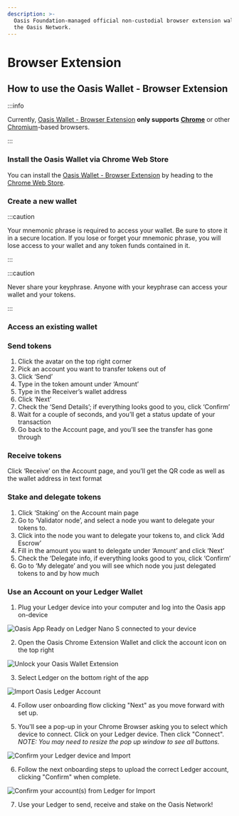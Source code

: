 ```yaml
---
description: >-
  Oasis Foundation-managed official non-custodial browser extension wallet for
  the Oasis Network.
---
```


# Browser Extension

## **How to use the Oasis Wallet - Browser Extension**

:::info

Currently, [Oasis Wallet - Browser Extension](https://github.com/oasisprotocol/oasis-wallet-ext) **only supports** [**Chrome**](https://www.google.com/chrome/) or other [Chromium](https://www.chromium.org/Home)-based browsers.

:::

### Install the Oasis Wallet via Chrome Web Store

You can install the [Oasis Wallet - Browser Extension](https://github.com/oasisprotocol/oasis-wallet-ext) by heading to the [Chrome Web Store](https://chrome.google.com/webstore/detail/oasis-wallet/ppdadbejkmjnefldpcdjhnkpbjkikoip).

### Create a new wallet

:::caution

Your mnemonic phrase is required to access your wallet. Be sure to store it in a secure location. If you lose or forget your mnemonic phrase, you will lose access to your wallet and any token funds contained in it.

:::

:::caution

Never share your keyphrase. Anyone with your keyphrase can access your wallet and your tokens.

:::

### **Access an existing wallet**

### Send tokens

1. Click the avatar on the top right corner
2. Pick an account you want to transfer tokens out of
3. Click ‘Send’
4. Type in the token amount under ‘Amount’
5. Type in the Receiver’s wallet address
6. Click ‘Next’
7. Check the ‘Send Details’; if everything looks good to you, click ‘Confirm’
8. Wait for a couple of seconds, and you’ll get a status update of your transaction
9. Go back to the Account page, and you’ll see the transfer has gone through

### **Receive tokens**

Click ‘Receive’ on the Account page, and you’ll get the QR code as well as the wallet address in text format

### **Stake and delegate tokens**

1. Click ‘Staking’ on the Account main page
2. Go to ‘Validator node’, and select a node you want to delegate your tokens to.
3. Click into the node you want to delegate your tokens to, and click ‘Add Escrow’
4. Fill in the amount you want to delegate under ‘Amount’ and click ‘Next’
5. Check the ‘Delegate info, if everything looks good to you, click ‘Confirm’
6. Go to ‘My delegate’ and you will see which node you just delegated tokens to and by how much

### **Use an Account on your Ledger Wallet**

1. Plug your Ledger device into your computer and log into the Oasis app on-device

![Oasis App Ready on Ledger Nano S connected to your device](../../images/wallet/ledger/oasis_app_running.jpg)

2. Open the Oasis Chrome Extension Wallet and click the account icon on the top right

![Unlock your Oasis Wallet Extension](../../images/wallet/ledger/wallet_ext_import1.png)

3. Select Ledger on the bottom right of the app

![Import Oasis Ledger Account](../../images/wallet/ledger/wallet_ext_accounts_ledger.png)

4. Follow user onboarding flow clicking "Next" as you move forward with set up.

5. You'll see a pop-up in your Chrome Browser asking you to select  which device to connect. Click on your Ledger device. Then click "Connect". _NOTE: You may need to resize the pop up window to see all buttons._

![Confirm your Ledger device and Import](../../images/wallet/ledger/wallet_ext_import2.png)

6. Follow the next onboarding steps to upload the correct Ledger account, clicking "Confirm" when complete.

![Confirm your account(s) from Ledger for Import](../../images/wallet/ledger/wallet_ext_import3.png)

7. Use your Ledger to send, receive and stake on the Oasis Network!
